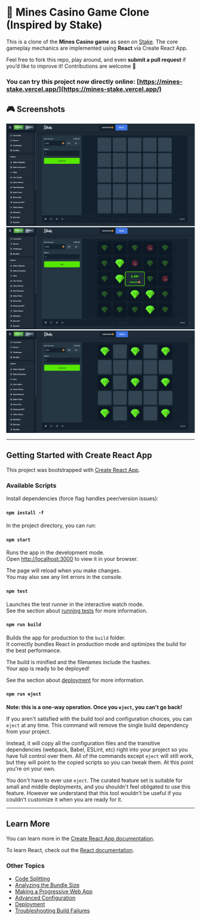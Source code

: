 # 🧨 Mines Casino Game Clone (Inspired by Stake)

This is a clone of the **Mines Casino game** as seen on [Stake](https://stake.com/). The core gameplay mechanics are implemented using **React** via Create React App.

Feel free to fork this repo, play around, and even **submit a pull request** if you’d like to improve it! Contributions are welcome 🙌

### You can try this project now directly online: [https://mines-stake.vercel.app/](https://mines-stake.vercel.app/)

## 🎮 Screenshots

![Gameplay Screenshot 1](public/screenshots/screenshot1.png)
![Gameplay Screenshot 2](public/screenshots/screenshot2.png)
![Gameplay Screenshot 3](public/screenshots/screenshot3.png)

---

## Getting Started with Create React App

This project was bootstrapped with [Create React App](https://github.com/facebook/create-react-app).

### Available Scripts

Install dependencies (force flag handles peer/version issues):

#### `npm install -f`

In the project directory, you can run:

#### `npm start`

Runs the app in the development mode.\
Open [http://localhost:3000](http://localhost:3000) to view it in your browser.

The page will reload when you make changes.\
You may also see any lint errors in the console.

#### `npm test`

Launches the test runner in the interactive watch mode.\
See the section about [running tests](https://facebook.github.io/create-react-app/docs/running-tests) for more information.

#### `npm run build`

Builds the app for production to the `build` folder.\
It correctly bundles React in production mode and optimizes the build for the best performance.

The build is minified and the filenames include the hashes.\
Your app is ready to be deployed!

See the section about [deployment](https://facebook.github.io/create-react-app/docs/deployment) for more information.

#### `npm run eject`

**Note: this is a one-way operation. Once you `eject`, you can't go back!**

If you aren't satisfied with the build tool and configuration choices, you can `eject` at any time. This command will remove the single build dependency from your project.

Instead, it will copy all the configuration files and the transitive dependencies (webpack, Babel, ESLint, etc) right into your project so you have full control over them. All of the commands except `eject` will still work, but they will point to the copied scripts so you can tweak them. At this point you're on your own.

You don't have to ever use `eject`. The curated feature set is suitable for small and middle deployments, and you shouldn't feel obligated to use this feature. However we understand that this tool wouldn't be useful if you couldn't customize it when you are ready for it.

---

## Learn More

You can learn more in the [Create React App documentation](https://facebook.github.io/create-react-app/docs/getting-started).

To learn React, check out the [React documentation](https://reactjs.org/).

### Other Topics

- [Code Splitting](https://facebook.github.io/create-react-app/docs/code-splitting)
- [Analyzing the Bundle Size](https://facebook.github.io/create-react-app/docs/analyzing-the-bundle-size)
- [Making a Progressive Web App](https://facebook.github.io/create-react-app/docs/making-a-progressive-web-app)
- [Advanced Configuration](https://facebook.github.io/create-react-app/docs/advanced-configuration)
- [Deployment](https://facebook.github.io/create-react-app/docs/deployment)
- [Troubleshooting Build Failures](https://facebook.github.io/create-react-app/docs/troubleshooting#npm-run-build-fails-to-minify)
